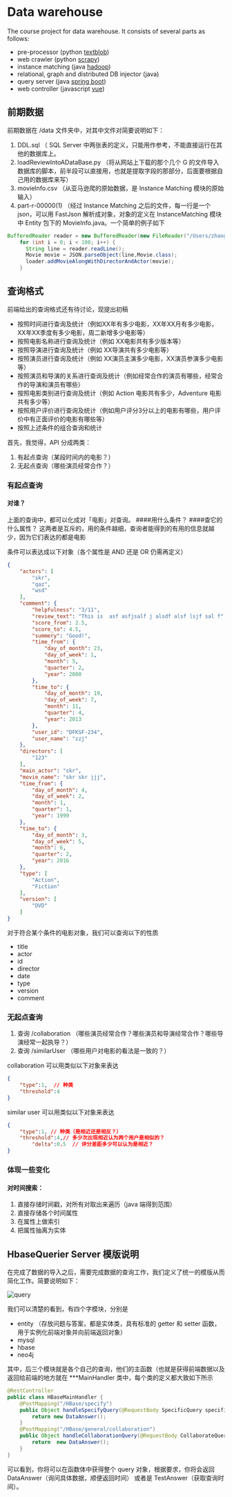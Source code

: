 # Data warehouse
The course project for data warehouse. It consists of several parts as follows:

- pre-processor (python [textblob](https://textblob.readthedocs.io/en/dev/quickstart.html#textblobs-are-like-python-strings))
- web crawler (python [scrapy](https://scrapy.org/))
- instance matching (java [hadoop](https://hadoop.apache.org/))
- relational, graph and distributed DB injector (java)
- query server (java [spring boot](https://spring.io/))
- web controller (javascript [vue](https://vuejs.org/))

## 前期数据

前期数据在 /data 文件夹中，对其中文件对简要说明如下：
1.  DDL.sql （ SQL Server 中两张表的定义，只能用作参考，不能直接运行在其他的数据库上。
2.  loadReviewIntoADataBase.py （将从网站上下载的那个几个 G 的文件导入数据库的脚本，前半段可以直接用，也就是提取字段的那部分，后面要根据自己用的数据库来写）
3.  movieInfo.csv （从亚马逊爬的原始数据，是 Instance Matching 模块的原始输入）
4.  part-r-00000(1) （经过 Instance Matching 之后的文件，每一行是一个 json，可以用 FastJson 解析成对象，对象的定义在 InstanceMatching 模块中 Entity 包下的 MovieInfo.java。一个简单的例子如下
``` java
BufferedReader reader = new BufferedReader(new FileReader("/Users/zhangzijian/Downloads/DW/part-r-00000(1)"));
    for (int i = 0; i < 100; i++) {
      String line = reader.readLine();
      Movie movie = JSON.parseObject(line,Movie.class);
      loader.addMovieAlongWithDirectorAndActor(movie);
    } 
```

## 查询格式

前端给出的查询格式还有待讨论，现提出初稿

- 按照时间进行查询及统计（例如XX年有多少电影，XX年XX月有多少电影，XX年XX季度有多少电影，周二新增多少电影等） 
- 按照电影名称进行查询及统计（例如 XX电影共有多少版本等）
- 按照导演进行查询及统计（例如 XX导演共有多少电影等）
- 按照演员进行查询及统计（例如 XX演员主演多少电影，XX演员参演多少电影等）
- 按照演员和导演的关系进行查询及统计（例如经常合作的演员有哪些，经常合作的导演和演员有哪些）
- 按照电影类别进行查询及统计（例如 Action 电影共有多少，Adventure 电影共有多少等）
- 按照用户评价进行查询及统计（例如用户评分3分以上的电影有哪些，用户评价中有正面评价的电影有哪些等）
- 按照上述条件的组合查询和统计
 

首先，我觉得，API 分成两类：
1. 有起点查询（某段时间内的电影？）
2. 无起点查询（哪些演员经常合作？）

### 有起点查询
#### 对谁？
上面的查询中，都可以化成对「电影」对查询。
####用什么条件？
####查它的什么属性？
这两者是互斥的，用的条件越细，查询者能得到的有用的信息就越少，因为它们表达的都是电影

条件可以表达成以下对象（各个属性是 AND 还是 OR 仍需再定义）
```json
{
    "actors": [
        "skr",
        "qaz",
        "wsd"
    ],
    "comment": {
        "helpfulness": "3/11",
        "review_text": "This is  asf asfjsalf j alsdf alsf lsjf sal f",
        "score_from": 2.5,
        "score_to": 4.5,
        "summery": "Good!",
        "time_from": {
            "day_of_month": 23,
            "day_of_week": 1,
            "month": 5,
            "quarter": 2,
            "year": 2000
        },
        "time_to": {
            "day_of_month": 19,
            "day_of_week": 7,
            "month": 11,
            "quarter": 4,
            "year": 2013
        },
        "user_id": "DFKSF-234",
        "user_name": "zzj"
    },
    "directors": [
        "123"
    ],
    "main_actor": "skr",
    "movie_name": "skr skr jjj",
    "time_from": {
        "day_of_month": 4,
        "day_of_week": 2,
        "month": 1,
        "quarter": 1,
        "year": 1999
    },
    "time_to": {
        "day_of_month": 3,
        "day_of_week": 5,
        "month": 6,
        "quarter": 2,
        "year": 2016
    },
    "type": [
        "Action",
        "Fiction"
    ],
    "version": [
        "DVD"
    ]
}
```
对于符合某个条件的电影对象，我们可以查询以下的性质
- title
- actor
- id
- director
- date
- type
- version
- comment
### 无起点查询
1. 查询 /collaboration （哪些演员经常合作？哪些演员和导演经常合作？哪些导演经常一起执导？）
2. 查询 /similarUser   （哪些用户对电影的看法是一致的？）

collaboration 可以用类似以下对象来表达
```json
{
	"type":1,  // 种类
	"threshold":4
}
```
similar user 可以用类似以下对象来表达
```json
{
	"type":1, // 种类（是相近还是相反？）
	"threshold":4,// 多少次出现相近认为两个用户是相似的？
        "delta":0.5  // 评分差距多少可以认为是相近？
}
```
### 体现一些变化
#### 对时间搜索：
1. 直接存储时间戳，对所有对取出来遍历（java 端得到范围）
2. 直接存储各个时间属性
3. 在属性上做索引
4. 把属性抽离为实体

## HbaseQuerier Server 模版说明

在完成了数据的导入之后，需要完成数据的查询工作，我们定义了统一的模版从而简化工作。简要说明如下：

![query](img/query.png)

我们可以清楚的看到，有四个字模块，分别是

- entity （存放问题与答案，都是实体类，具有标准的 getter 和 setter 函数，用于实例化前端对象并向前端返回对象）
- mysql
- hbase
- neo4j

其中，后三个模块就是各个自己的查询，他们的主函数（也就是获得前端数据以及返回给前端的地方就在 ***MainHandler 类中，每个类的定义都大致如下所示

```java
@RestController
public class HBaseMainHandler {
    @PostMapping("/HBase/specify")
    public Object handleSpecifyQuery(@RequestBody SpecificQuery specificQuery){
        return new DataAnswer();
    }
    @PostMapping("/HBase/general/collaboration")
    public Object handleCollaborationQuery(@RequestBody CollaborateQuery collaborateQuery){
        return  new DataAnswer();
    }
}
```

可以看到，你将可以在函数体中获得整个 query 对象，根据要求，你将会返回 DataAnswer（询问具体数据，顺便返回时间） 或者是 TestAnswer（获取查询时间）。